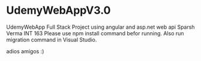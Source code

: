 # UdemyWebAppV3.0
UdemyWebApp Full Stack Project using angular and asp.net web api
Sparsh Verma 
INT 163
Please use npm install command befor running.
Also run migration command in Visual Studio.

adios amigos :)
